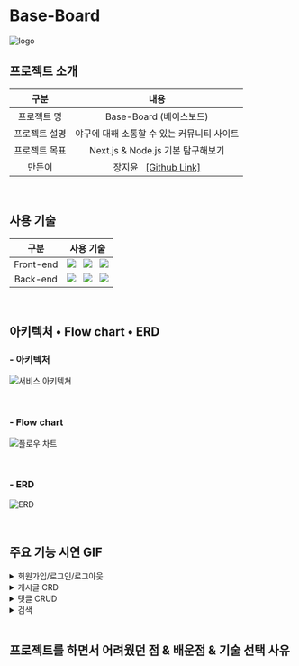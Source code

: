 # Base-Board
![logo](https://github.com/Jaylin16/Base-Board/assets/113872338/75e6f51c-f266-4077-b301-12bff3aee62c)

## 프로젝트 소개

| **구분** | **내용** |
|:--:|:--:|
프로젝트 명 | Base-Board (베이스보드)
프로젝트 설명 | 야구에 대해 소통할 수 있는 커뮤니티 사이트
프로젝트 목표 | Next.js & Node.js 기본 탐구해보기
만든이 | 장지윤 &nbsp; [[Github Link]](https://github.com/Jaylin16) 

</br>

## 사용 기술
| **구분** | **사용 기술** |
|:---:|:---:|
| Front-end | <img src="https://img.shields.io/badge/TypeScript-3178C6?style=flat-square&logo=typescript&logoColor=white"/> &nbsp; <img src="https://img.shields.io/badge/Next.js-000000?style=flat-square&logo=nextdotjs&logoColor=white"/> &nbsp; <img src="https://img.shields.io/badge/ReactQuery-FF4154?style=flat-square&logo=reactquery&logoColor=white"/>
| Back-end | <img src="https://img.shields.io/badge/JavaScript-F7DF1E?style=flat-square&logo=javascript&logoColor=black"/> &nbsp; <img src="https://img.shields.io/badge/Node.js-5FA04E?style=flat-square&logo=nodedotjs&logoColor=white"/> &nbsp; <img src="https://img.shields.io/badge/MongoDB-47A248?style=flat-square&logo=mongodb&logoColor=white"/>

</br>

## 아키텍처 • Flow chart • ERD
### - 아키텍처
![서비스 아키텍쳐](https://github.com/Jaylin16/Base-Board/assets/113872338/cc7e702d-21ff-4653-b472-909fb5f3ca29)

</br>

### - Flow chart
![플로우 차트](https://github.com/Jaylin16/Base-Board/assets/113872338/d5030afb-70d7-49d9-8137-09e4aed24838)

</br>

### - ERD
![ERD](https://github.com/Jaylin16/Base-Board/assets/113872338/5050103c-9642-4b23-99b2-51db84893c24)

</br>

## 주요 기능 시연 GIF

<details>
<summary> 회원가입/로그인/로그아웃 </summary>
<div markdown="1">
![회원가입~로그아웃](https://github.com/Jaylin16/Base-Board/assets/113872338/e382074e-2e95-43b6-99ef-1a6aded8d29a)

</details>

<details>
<summary>게시글 CRD</summary>
<div markdown="1">
![게시글](https://github.com/Jaylin16/Base-Board/assets/113872338/67d7026a-f903-4d5f-a948-d4de36621240)

</details>

<details>
<summary>댓글 CRUD</summary>
<div markdown="1">
![댓글](https://github.com/Jaylin16/Base-Board/assets/113872338/9302c5b0-cf5e-49b5-aa1a-36186835d3b1)

</details>

<details>
<summary>검색</summary>
<div markdown="1">
![검색](https://github.com/Jaylin16/Base-Board/assets/113872338/d09f9e4c-bcf0-4f2d-8e56-b34ae37f80f1)

</details>

</br>

## 프로젝트를 하면서 어려웠던 점 & 배운점 & 기술 선택 사유

</br>

